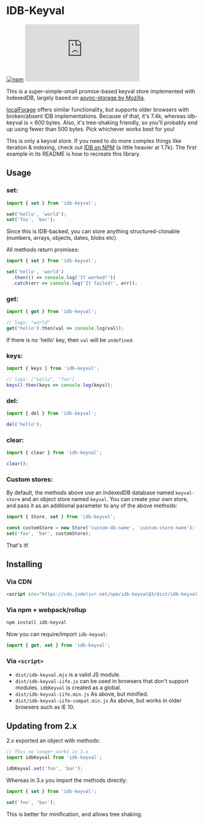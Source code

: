 # IDB-Keyval

[![npm](https://img.shields.io/npm/v/idb-keyval.svg)](https://www.npmjs.com/package/idb-keyval)
[![size](http://img.badgesize.io/https://cdn.jsdelivr.net/npm/idb-keyval/dist/idb-keyval-iife.min.js?compression=gzip)](http://img.badgesize.io/https://cdn.jsdelivr.net/npm/idb-keyval/dist/idb-keyval-iife.min.js)

This is a super-simple-small promise-based keyval store implemented with IndexedDB, largely based on [async-storage by Mozilla](https://github.com/mozilla-b2g/gaia/blob/master/shared/js/async_storage.js).

[localForage](https://github.com/localForage/localForage) offers similar functionality, but supports older browsers with broken/absent IDB implementations. Because of that, it's 7.4k, whereas idb-keyval is < 600 bytes. Also, it's tree-shaking friendly, so you'll probably end up using fewer than 500 bytes. Pick whichever works best for you!

This is only a keyval store. If you need to do more complex things like iteration & indexing, check out [IDB on NPM](https://www.npmjs.com/package/idb) (a little heavier at 1.7k). The first example in its README is how to recreate this library.

## Usage

### set:

```js
import { set } from 'idb-keyval';

set('hello', 'world');
set('foo', 'bar');
```

Since this is IDB-backed, you can store anything structured-clonable (numbers, arrays, objects, dates, blobs etc).

All methods return promises:

```js
import { set } from 'idb-keyval';

set('hello', 'world')
  .then(() => console.log('It worked!'))
  .catch(err => console.log('It failed!', err));
```

### get:

```js
import { get } from 'idb-keyval';

// logs: "world"
get('hello').then(val => console.log(val));
```

If there is no 'hello' key, then `val` will be `undefined`.

### keys:

```js
import { keys } from 'idb-keyval';

// logs: ["hello", "foo"]
keys().then(keys => console.log(keys));
```

### del:

```js
import { del } from 'idb-keyval';

del('hello');
```

### clear:

```js
import { clear } from 'idb-keyval';

clear();
```

### Custom stores:

By default, the methods above use an IndexedDB database named `keyval-store` and an object store named `keyval`. You can create your own store, and pass it as an additional parameter to any of the above methods:

```js
import { Store, set } from 'idb-keyval';

const customStore = new Store('custom-db-name', 'custom-store-name');
set('foo', 'bar', customStore);
```

That's it!

## Installing

### Via CDN 

```html
<script src="https://cdn.jsdelivr.net/npm/idb-keyval@3/dist/idb-keyval-iife.min.js"></script>
```

### Via npm + webpack/rollup

```sh
npm install idb-keyval
```

Now you can require/import `idb-keyval`:

```js
import { get, set } from 'idb-keyval';
```

### Via `<script>`

* `dist/idb-keyval.mjs` is a valid JS module.
* `dist/idb-keyval-iife.js` can be used in browsers that don't support modules. `idbKeyval` is created as a global.
* `dist/idb-keyval-iife.min.js` As above, but minified.
* `dist/idb-keyval-iife-compat.min.js` As above, but works in older browsers such as IE 10.

## Updating from 2.x

2.x exported an object with methods:

```js
// This no longer works in 3.x
import idbKeyval from 'idb-keyval';

idbKeyval.set('foo', 'bar');
```

Whereas in 3.x you import the methods directly:

```js
import { set } from 'idb-keyval';

set('foo', 'bar');
```

This is better for minification, and allows tree shaking.
